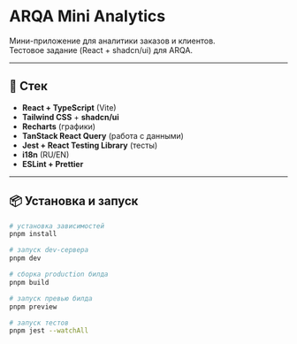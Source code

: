 # ARQA Mini Analytics

Мини-приложение для аналитики заказов и клиентов.  
Тестовое задание (React + shadcn/ui) для ARQA.

---

## 🚀 Стек

- **React + TypeScript** (Vite)
- **Tailwind CSS** + **shadcn/ui**
- **Recharts** (графики)
- **TanStack React Query** (работа с данными)
- **Jest + React Testing Library** (тесты)
- **i18n** (RU/EN)
- **ESLint + Prettier**

---

## 📦 Установка и запуск

```bash
# установка зависимостей
pnpm install

# запуск dev-сервера
pnpm dev

# сборка production билда
pnpm build

# запуск превью билда
pnpm preview

# запуск тестов
pnpm jest --watchAll